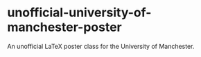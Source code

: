unofficial-university-of-manchester-poster
==========================================

An unofficial LaTeX poster class for the University of Manchester.
